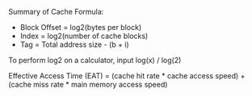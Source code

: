 Summary of Cache Formula:

- Block Offset = log2(bytes per block)
- Index = log2(number of cache blocks)
- Tag = Total address size - (b + i)

To perform log2 on a calculator, input log(x) / log(2)

Effective Access Time (EAT) = (cache hit rate * cache access speed) + (cache miss rate * main memory access speed)

